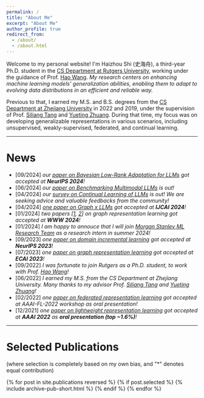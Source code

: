 ```yaml
---
permalink: /
title: "About Me"
excerpt: "About Me"
author_profile: true
redirect_from: 
  - /about/
  - /about.html
---
```


Welcome to my personal website! I'm Haizhou Shi (史海舟), a third-year Ph.D. student in the [CS Department at Rutgers University](https://www.cs.rutgers.edu), working under the guidance of Prof. [Hao Wang](http://wanghao.in). *My research centers on enhancing machine learning models' generalization abilities, enabling them to adapt to evolving data distributions in an efficient and reliable way.*

Previous to that, I earned my M.S. and B.S. degrees from the [CS Department at Zhejiang University](http://www.en.cs.zju.edu.cn) in 2022 and 2019, under the supervision of Prof. [Siliang Tang](https://person.zju.edu.cn/en/siliang) and [Yueting Zhuang](https://person.zju.edu.cn/en/yzhuang). During that time, my focus was on developing generalizable representations in various scenarios, including unsupervised, weakly-supervised, federated, and continual learning.

<!-- ----
**Job Hunting**: I am now actively looking for the internship opportunity in Summer 2024! *I am interested in working on the topics of (but not limited to) continual pre-training/adaptation for LLMs/large generative models.*
Please contact me if you are interested (and happen to have an opening in your team 🥹)! -->

----
# News
- [09/2024] *our [paper on Bayesian Low-Rank Adaptation for LLMs](https://arxiv.org/abs/2406.11675) got accepted at **NeurIPS 2024**!* 
- [06/2024] *our [paper on Benchmarking Multimodal LLMs](https://arxiv.org/abs/2406.11230) is out!* 
- [04/2024] *our [survey on Continual Learning of LLMs](https://arxiv.org/abs/2404.16789) is out! We are seeking advice and valuable feedbacks from the community!*
- [04/2024] *[one paper on Graph x LLMs](https://arxiv.org/abs/2401.15569) got accepted at **IJCAI 2024**!*
- [01/2024] *two papers [[1](https://arxiv.org/abs/2307.13055), [2](https://arxiv.org/abs/2310.07365)] on graph representation learning got accepted at **WWW 2024**!*
- [01/2024] *I am happy to annouce that I will join [Morgan Stanley ML Research Team](https://www.morganstanley.com/about-us/technology/machine-learning-research-team) as a research intern in summer 2024!*
- [09/2023] *one [paper on domain incremental learning](https://arxiv.org/abs/2310.12244) got accepted at **NeurIPS 2023**!*
- [07/2023] *one [paper on graph representation learning](https://arxiv.org/abs/2303.05231) got accepted at **ECAI 2023**!*
- [09/2022] *I was fortunate to join Rutgers as a Ph.D. student, to work with Prof. [Hao Wang](http://wanghao.in)!*
- [06/2022] *I earned my M.S. from the CS Department at Zhejiang University. Many thanks to my advisor Prof. [Siliang Tang](https://person.zju.edu.cn/en/siliang) and [Yueting Zhuang](https://person.zju.edu.cn/en/yzhuang)!*
- [02/2022] *one [paper on federated representation learning](https://arxiv.org/abs/2109.14611) got accepted at AAAI-FL-2022 workshop as oral presentation!*
- [12/2021] *one [paper on lightweight representation learning](https://arxiv.org/abs/2107.14762) got accepted at **AAAI 2022** as **oral presentation (top \~1.6%)**!*


----
# Selected Publications 

(where selection is completely based on my own bias, and "*" denotes equal contribution)

{% for post in site.publications reversed %}
  {% if post.selected %}
  {% include archive-pub-short.html %}
  {% endif %}
{% endfor %}